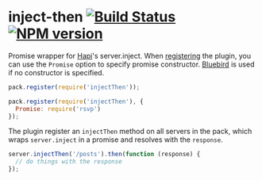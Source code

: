 inject-then [![Build Status](https://travis-ci.org/bendrucker/inject-then.svg?branch=master)](https://travis-ci.org/bendrucker/inject-then) [![NPM version](https://badge.fury.io/js/inject-then.svg)](http://badge.fury.io/js/inject-then)
==========

Promise wrapper for [Hapi](https://github.com/spumko/hapi)'s server.inject. When [registering](https://github.com/spumko/hapi/blob/master/docs/Reference.md#packregisterplugin-options-callback) the plugin, you can use the `Promise` option to specify promise constructor. [Bluebird](https://github.com/petkaantonov/bluebird) is used if no constructor is specified.

```js
pack.register(require('injectThen'));
```

```js
pack.register(require('injectThen'), {
  Promise: require('rsvp')
});
```

The plugin register an `injectThen` method on all servers in the pack, which wraps `server.inject` in a promise and resolves with the `response`.

```js
server.injectThen('/posts').then(function (response) {
  // do things with the response
});
```
